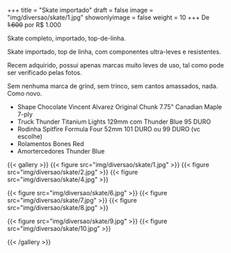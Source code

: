 +++
title = "Skate importado"
draft = false
image = "img/diversao/skate/1.jpg"
showonlyimage = false
weight = 10
+++
De ~~1.600~~ por <span class="price">R$ 1.000</span>

Skate completo, importado, top-de-linha.

<!--more-->

Skate importado, top de linha, com componentes ultra-leves e resistentes. 

Recem adquirido, possui apenas marcas muito leves de uso, tal como pode ser verificado pelas fotos. 

Sem nenhuma marca de grind, sem trinco, sem cantos amassados, nada. Como novo.

- Shape Chocolate Vincent Alvarez Original Chunk 7.75" Canadian Maple 7-ply
- Truck Thunder Titanium Lights 129mm com Thunder Blue 95 DURO
- Rodinha Spitfire Formula Four 52mm 101 DURO ou 99 DURO (vc escolhe)
- Rolamentos Bones Red
- Amortercedores Thunder Blue

{{< gallery >}}
{{< figure src="img/diversao/skate/1.jpg" >}}
{{< figure src="img/diversao/skate/2.jpg" >}}
{{< figure src="img/diversao/skate/4.jpg" >}}

{{< figure src="img/diversao/skate/6.jpg" >}}
{{< figure src="img/diversao/skate/7.jpg" >}}
{{< figure src="img/diversao/skate/8.jpg" >}}

{{< figure src="img/diversao/skate/9.jpg" >}}
{{< figure src="img/diversao/skate/10.jpg" >}}

{{< /gallery >}}